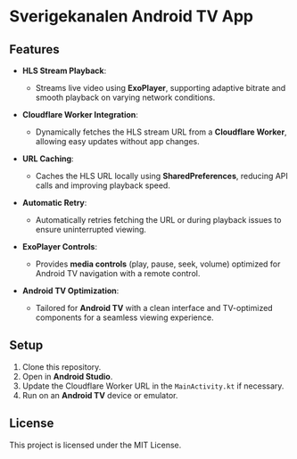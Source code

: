 # Sverigekanalen Android TV App

## Features

- **HLS Stream Playback**: 
  - Streams live video using **ExoPlayer**, supporting adaptive bitrate and smooth playback on varying network conditions.
  
- **Cloudflare Worker Integration**: 
  - Dynamically fetches the HLS stream URL from a **Cloudflare Worker**, allowing easy updates without app changes.
  
- **URL Caching**: 
  - Caches the HLS URL locally using **SharedPreferences**, reducing API calls and improving playback speed.
  
- **Automatic Retry**: 
  - Automatically retries fetching the URL or during playback issues to ensure uninterrupted viewing.
  
- **ExoPlayer Controls**: 
  - Provides **media controls** (play, pause, seek, volume) optimized for Android TV navigation with a remote control.
  
- **Android TV Optimization**: 
  - Tailored for **Android TV** with a clean interface and TV-optimized components for a seamless viewing experience.
  
## Setup

1. Clone this repository.
2. Open in **Android Studio**.
3. Update the Cloudflare Worker URL in the `MainActivity.kt` if necessary.
4. Run on an **Android TV** device or emulator.

## License

This project is licensed under the MIT License.
